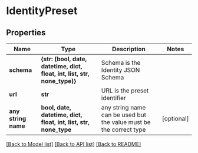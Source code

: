 # IdentityPreset


## Properties
Name | Type | Description | Notes
------------ | ------------- | ------------- | -------------
**schema** | **{str: (bool, date, datetime, dict, float, int, list, str, none_type)}** | Schema is the Identity JSON Schema | 
**url** | **str** | URL is the preset identifier | 
**any string name** | **bool, date, datetime, dict, float, int, list, str, none_type** | any string name can be used but the value must be the correct type | [optional]

[[Back to Model list]](../README.md#documentation-for-models) [[Back to API list]](../README.md#documentation-for-api-endpoints) [[Back to README]](../README.md)


